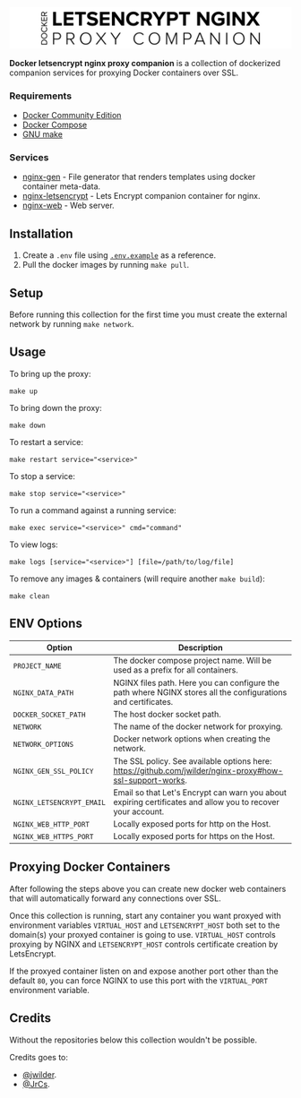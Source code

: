 <img src="logo/logo.png" />

**Docker letsencrypt nginx proxy companion** is a collection of dockerized companion services for proxying Docker containers over SSL.

### Requirements

- [Docker Community Edition](https://www.docker.com/community-edition)
- [Docker Compose](https://docs.docker.com/compose/)
- [GNU make](https://www.gnu.org/software/make/)

### Services

- [nginx-gen](https://github.com/jwilder/docker-gen) - File generator that renders templates using docker container meta-data.
- [nginx-letsencrypt](https://github.com/nginx-proxy/docker-letsencrypt-nginx-proxy-companion) - Lets Encrypt companion container for nginx.
- [nginx-web](https://hub.docker.com/_/nginx) - Web server.

## Installation

1. Create a `.env` file using [`.env.example`](.env.example) as a reference.
2. Pull the docker images by running `make pull`.

## Setup

Before running this collection for the first time you must create the external network by running `make network`.

## Usage

To bring up the proxy:

```
make up
```

To bring down the proxy:

```
make down
```

To restart a service:

```
make restart service="<service>"
```

To stop a service:

```
make stop service="<service>"
```

To run a command against a running service:

```
make exec service="<service>" cmd="command"
```

To view logs:

```
make logs [service="<service>"] [file=/path/to/log/file]
```

To remove any images & containers (will require another `make build`):

```
make clean
```

## ENV Options
| Option                    | Description                                                                                                   |
| ------------------------- | ------------------------------------------------------------------------------------------------------------- |
| `PROJECT_NAME`            | The docker compose project name. Will be used as a prefix for all containers.                                 |
| `NGINX_DATA_PATH`         | NGINX files path. Here you can configure the path where NGINX stores all the configurations and certificates. |
| `DOCKER_SOCKET_PATH`      | The host docker socket path.                                                                                  |
| `NETWORK`                 | The name of the docker network for proxying.                                                                  |
| `NETWORK_OPTIONS`         | Docker network options when creating the network.                                                             |
| `NGINX_GEN_SSL_POLICY`    | The SSL policy. See available options here: https://github.com/jwilder/nginx-proxy#how-ssl-support-works.     |
| `NGINX_LETSENCRYPT_EMAIL` | Email so that Let's Encrypt can warn you about expiring certificates and allow you to recover your account.   |
| `NGINX_WEB_HTTP_PORT`     | Locally exposed ports for http on the Host.                                                                   |
| `NGINX_WEB_HTTPS_PORT`    | Locally exposed ports for https on the Host.                                                                  |

## Proxying Docker Containers

After following the steps above you can create new docker web containers that will automatically forward any connections over SSL.

Once this collection is running, start any container you want proxyed with environment variables `VIRTUAL_HOST` and `LETSENCRYPT_HOST` both set to the domain(s) your proxyed container is going to use.
`VIRTUAL_HOST` controls proxying by NGINX and `LETSENCRYPT_HOST` controls certificate creation by LetsEncrypt.

If the proxyed container listen on and expose another port other than the default `80`, you can force NGINX to use this port with the `VIRTUAL_PORT` environment variable.

## Credits

Without the repositories below this collection wouldn't be possible.

Credits goes to:

* [@jwilder](https://github.com/jwilder).
* [@JrCs](https://github.com/JrCs).
